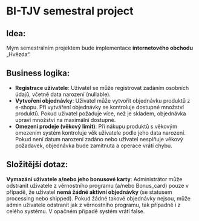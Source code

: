 # BI-TJV semestral project



## Idea:

Mým semestrálním projektem bude implementace **internetového obchodu** „Hvězda“.

## Business logika:

* **Registrace uživatele**: Uživatel se může registrovat zadáním osobních údajů, včetně data narození (nullable).
*	**Vytvoření objednávky**: Uživatel může vytvořit objednávku produktů z e-shopu. Při vytváření objednávky se kontroluje dostupné množství produktů. Pokud uživatel požaduje více, než je skladem, objednávka upraví množství na maximální dostupné.
*	**Omezení prodeje (věkový limit)**: Při nákupu produktů s věkovým omezením systém kontroluje věk uživatele podle jeho data narození. Pokud není datum narození zadáno nebo uživatel nesplňuje věkový požadavek, objednávka bude zamítnuta a operace vrátí chybu.

## Složitější dotaz:

**Vymazání uživatele a/nebo jeho bonusové karty**: Administrátor může odstranit uživatele z věrnostního programu (a/nebo Bonus_card) pouze v případě, že uživatel **nemá žádné aktivní objednávky** (se statusem processing nebo shipped). Pokud žádné takové objednávky nejsou, může admin uživatele odstranit jak z věrnostního programu, tak případně i z celého systému. V opačném případě systém vrátí false.
